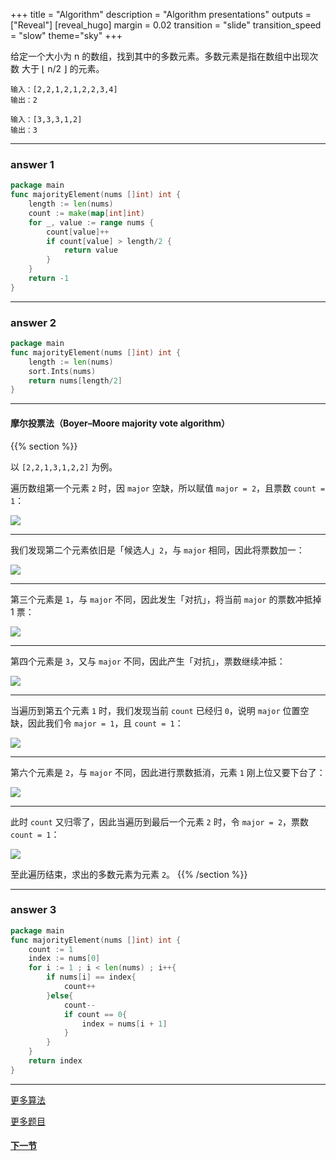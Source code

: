 +++
title = "Algorithm"
description = "Algorithm presentations"
outputs = ["Reveal"]
[reveal_hugo]
margin = 0.02
transition = "slide"
transition_speed = "slow"
theme="sky"
+++

给定一个大小为 n 的数组，找到其中的多数元素。多数元素是指在数组中出现次数 大于 ⌊ n/2 ⌋ 的元素。


```
输入：[2,2,1,2,1,2,2,3,4]
输出：2
```
```
输入：[3,3,3,1,2]
输出：3
```
---
### answer 1

```go
package main
func majorityElement(nums []int) int {
	length := len(nums)
	count := make(map[int]int)
	for _, value := range nums {
		count[value]++
		if count[value] > length/2 {
            return value
		}
	}
	return -1
}

```

---

### answer 2

```go
package main
func majorityElement(nums []int) int {
	length := len(nums)
	sort.Ints(nums)
	return nums[length/2]
}
```
---

#### 摩尔投票法（Boyer–Moore majority vote algorithm）

{{% section %}}

以 `[2,2,1,3,1,2,2]` 为例。

遍历数组第一个元素 `2` 时，因 `major` 空缺，所以赋值 `major = 2`，且票数 `count = 1`：

![](/images/bm_1.png)

---

我们发现第二个元素依旧是「候选人」`2`，与 `major` 相同，因此将票数加一：

![](/images/bm_2.png)

---

第三个元素是 `1`，与 `major` 不同，因此发生「对抗」，将当前 `major` 的票数冲抵掉 1 票：

![](/images/bm_3.png)

---

第四个元素是 `3`，又与 `major` 不同，因此产生「对抗」，票数继续冲抵：

![](/images/bm_4.png)

---

当遍历到第五个元素 `1` 时，我们发现当前 `count` 已经归 `0`，说明 `major` 位置空缺，因此我们令 `major = 1`，且 `count = 1`：

![](/images/bm_5.png)

---

第六个元素是 `2`，与 `major` 不同，因此进行票数抵消，元素 `1` 刚上位又要下台了：

![](/images/bm_6.png)


---

此时 `count` 又归零了，因此当遍历到最后一个元素 `2` 时，令 `major = 2`，票数 `count = 1`：

![](/images/bm_7.png)

至此遍历结束，求出的多数元素为元素 `2`。
{{% /section %}}

---

### answer 3

```go
package main
func majorityElement(nums []int) int {
	count := 1
	index := nums[0]
	for i := 1 ; i < len(nums) ; i++{
		if nums[i] == index{
			count++
		}else{
			count--
			if count == 0{
				index = nums[i + 1]
			}
		}
	}
	return index
}
```

---

[更多算法](https://www.processon.com/view/link/5ff6ab75f346fb340dedc38c)

[更多题目](http://192.168.138.67:30022/)
#### [下一节](/#/9)


